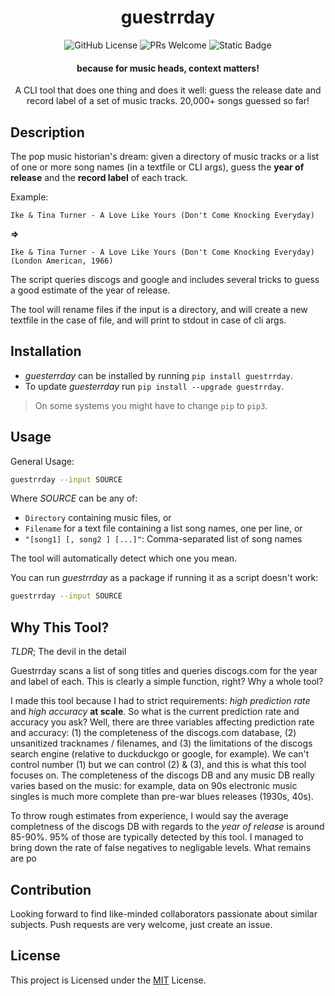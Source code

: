 <div align="center">

# guestrrday 

![GitHub License](https://img.shields.io/github/license/n42r/guestrrday)
![PRs Welcome](https://img.shields.io/badge/PRs-welcome-brightgreen.svg?style=flat-square)
![Static Badge](https://img.shields.io/badge/coverage-89%25-blue)

#### because for music heads, context matters!

A CLI tool that does one thing and does it well: guess the release date and record label of a set of music tracks. 20,000+ songs guessed so far!

</div>

## Description

The pop music historian's dream: given a directory of music tracks or a list of one or more song names (in a textfile or CLI args), guess the **year of release** and the **record label** of each track.

Example:

```Ike & Tina Turner - A Love Like Yours (Don't Come Knocking Everyday)``` 

**=>** 

```Ike & Tina Turner - A Love Like Yours (Don't Come Knocking Everyday) (London American, 1966)```

The script queries discogs and google and includes several tricks to guess a good estimate of the year of release.

The tool will rename files if the input is a directory, and will create a new textfile in the case of file, and will print to stdout in case of cli args.


## Installation
  - *guesterrday* can be installed by running `pip install guestrrday`.
  - To update *guesterrday* run `pip install --upgrade guestrrday`.

  > On some systems you might have to change `pip` to `pip3`.


## Usage

General Usage:
```sh
guestrrday --input SOURCE
```

Where _SOURCE_ can be any of: 
- ```Directory``` containing music files, or
- ```Filename``` for a text file containing a list song names, one per line, or
- ```"[song1] [, song2 ] [...]"```: Comma-separated list of song names

The tool will automatically detect which one you mean.

You can run _guestrrday_ as a package if running it as a script doesn't work:
```sh
guestrrday --input SOURCE
```


## Why This Tool?

*TLDR*; The devil in the detail

Guestrrday scans a list of song titles and queries discogs.com for the year and label of each. This is clearly a simple function, right? Why a whole tool?

I made this tool because I had to strict requirements: *high prediction rate* and *high accuracy* **at scale**. So what is the current prediction rate and accuracy you ask? Well, there are three variables affecting prediction rate and accuracy: (1) the completeness of the discogs.com database, (2) unsanitized tracknames / filenames, and (3) the limitations of the discogs search engine (relative to duckduckgo or google, for example). We can't control number (1) but we can control (2) & (3), and this is what this tool focuses on. The completeness of the discogs DB and any music DB really varies based on the music: for example, data on  90s electronic music singles is much more complete than pre-war blues releases (1930s, 40s).

To throw rough estimates from experience, I would say the average completness of the discogs DB with regards to the *year of release* is around 85-90%. 95% of those are typically detected by this tool. I managed to bring down the rate of false negatives to negligable levels. What remains are po


## Contribution

Looking forward to find like-minded collaborators passionate about similar subjects. Push requests are very welcome, just create an issue.

## License

This project is Licensed under the [MIT](/LICENSE) License.
